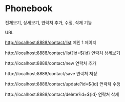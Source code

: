 # Phonebook
전체보기, 상세보기, 연락처 추가, 수정, 삭제 기능  

URL

[http://localhost:8888/contact/list](http://localhost:8888/contacts/list?requestPage=1)
메인 1 페이지 

http://localhost:8888/contact/list?id=${id}
연락처 상세보기

http://localhost:8888/contact/new
연락처 추가 

http://localhost:8888/contact/save
연락처 저장

http://localhost:8888/contact/update?id=${id}
연락처 수정

http://localhost:8888/contact/delete?id=${id}
연락처 삭제
